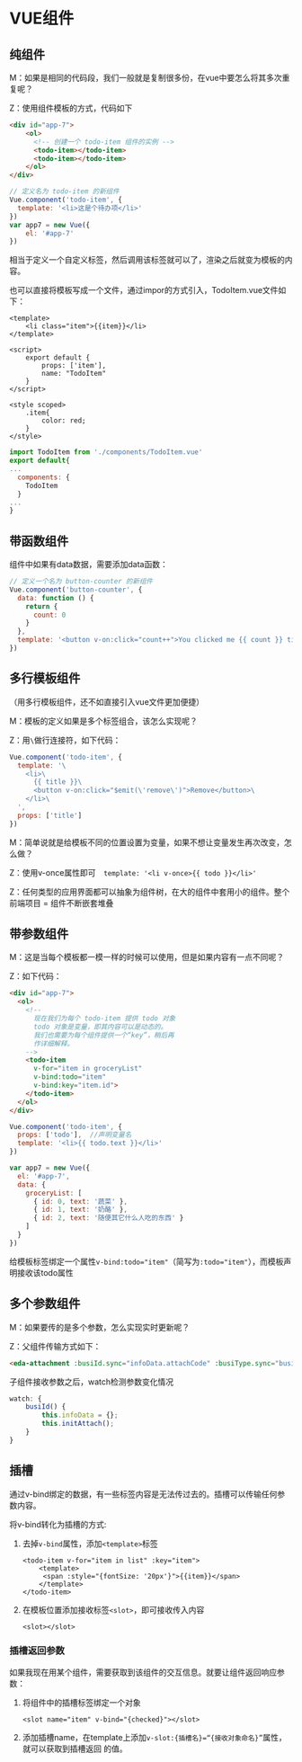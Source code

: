 # VUE组件

## 纯组件

M：如果是相同的代码段，我们一般就是复制很多份，在vue中要怎么将其多次重复呢？

Z：使用组件模板的方式，代码如下

```html
<div id="app-7">
	<ol>
	  <!-- 创建一个 todo-item 组件的实例 -->
	  <todo-item></todo-item>
	  <todo-item></todo-item>
	</ol>
</div>
```

```javascript
// 定义名为 todo-item 的新组件
Vue.component('todo-item', {
  template: '<li>这是个待办项</li>'
})
var app7 = new Vue({
	el: '#app-7'
})
```

相当于定义一个自定义标签，然后调用该标签就可以了，渲染之后就变为模板的内容。

也可以直接将模板写成一个文件，通过impor的方式引入，TodoItem.vue文件如下：

```vue
<template>
    <li class="item">{{item}}</li>
</template>

<script>
    export default {
        props: ['item'],
        name: "TodoItem"
    }
</script>

<style scoped>
    .item{
        color: red;
    }
</style>
```

```js
import TodoItem from './components/TodoItem.vue'
export default{
...
  components: {
    TodoItem
  }
...
}
```

## 带函数组件

组件中如果有data数据，需要添加data函数：

```javascript
// 定义一个名为 button-counter 的新组件
Vue.component('button-counter', {
  data: function () {
    return {
      count: 0
    }
  },
  template: '<button v-on:click="count++">You clicked me {{ count }} times.</button>'
})
```

## 多行模板组件

（用多行模板组件，还不如直接引入vue文件更加便捷）

M：模板的定义如果是多个标签组合，该怎么实现呢？

Z：用``\``做行连接符，如下代码：

```javascript
Vue.component('todo-item', {
  template: '\
    <li>\
      {{ title }}\
      <button v-on:click="$emit(\'remove\')">Remove</button>\
    </li>\
  ',
  props: ['title']
})
```

M：简单说就是给模板不同的位置设置为变量，如果不想让变量发生再次改变，怎么做？

Z：使用v-once属性即可``  template: '<li v-once>{{ todo }}</li>'``

Z：任何类型的应用界面都可以抽象为组件树，在大的组件中套用小的组件。整个前端项目 = 组件不断嵌套堆叠

## 带参数组件

M：这是当每个模板都一模一样的时候可以使用，但是如果内容有一点不同呢？

Z：如下代码：

```html
<div id="app-7">
  <ol>
    <!--
      现在我们为每个 todo-item 提供 todo 对象
      todo 对象是变量，即其内容可以是动态的。
      我们也需要为每个组件提供一个“key”，稍后再
      作详细解释。
    -->
    <todo-item
      v-for="item in groceryList"
      v-bind:todo="item"
      v-bind:key="item.id">
    </todo-item>
  </ol>
</div>
```

```javascript
Vue.component('todo-item', {
  props: ['todo'],  //声明变量名
  template: '<li>{{ todo.text }}</li>'
})

var app7 = new Vue({
  el: '#app-7',
  data: {
    groceryList: [
      { id: 0, text: '蔬菜' },
      { id: 1, text: '奶酪' },
      { id: 2, text: '随便其它什么人吃的东西' }
    ]
  }
})
```

给模板标签绑定一个属性``v-bind:todo="item"``（简写为``:todo="item"``），而模板声明接收该todo属性

## 多个参数组件

M：如果要传的是多个参数，怎么实现实时更新呢？

Z：父组件传输方式如下：

```html
<eda-attachment :busiId.sync="infoData.attachCode" :busiType.sync="busiType"></eda-attachment>
```

子组件接收参数之后，watch检测参数变化情况

```javascript
watch: {
    busiId() {
        this.infoData = {};
        this.initAttach();
    }
}
```

## 插槽

通过v-bind绑定的数据，有一些标签内容是无法传过去的。插槽可以传输任何参数内容。

将v-bind转化为插槽的方式:

1. 去掉``v-bind``属性，添加``<template>``标签

   ```vue
   <todo-item v-for="item in list" :key="item">
       <template>
   		<span :style="{fontSize: '20px'}">{{item}}</span>
       </template>
   </todo-item>
   ```

2. 在模板位置添加接收标签``<slot>``，即可接收传入内容

   ```vue
   <slot></slot>
   ```

### 插槽返回参数

如果我现在用某个组件，需要获取到该组件的交互信息。就要让组件返回响应参数：

1. 将组件中的插槽标签绑定一个对象

   ```vue
   <slot name="item" v-bind="{checked}"></slot>
   ```

2. 添加插槽name，在template上添加``v-slot:{插槽名}=“{接收对象命名}”``属性，就可以获取到插槽返回 的值。


